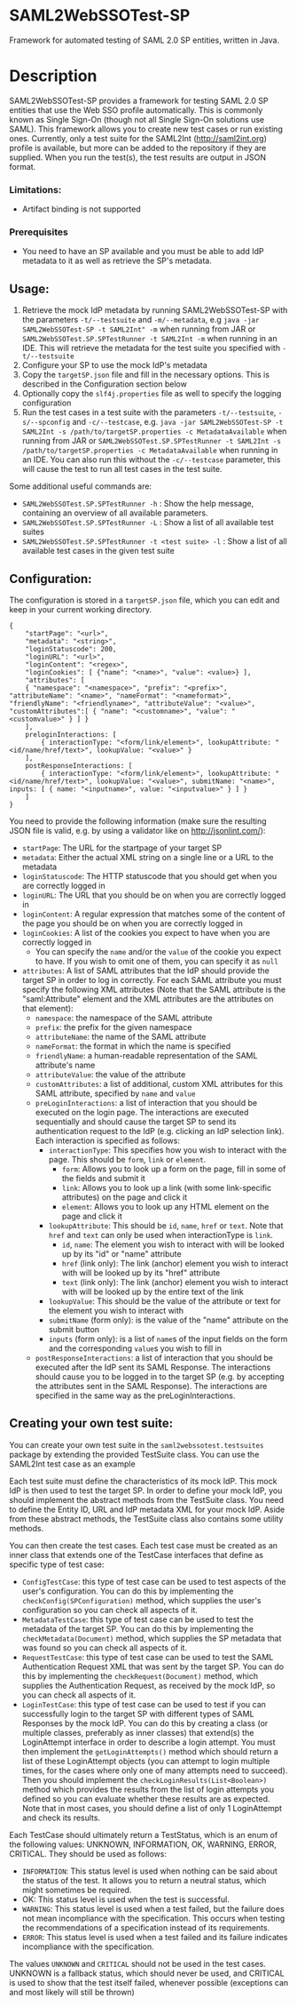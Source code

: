 # SAML2WebSSOTest-SP
Framework for automated testing of SAML 2.0 SP entities, written in Java.

# Description
SAML2WebSSOTest-SP provides a framework for testing SAML 2.0 SP entities that use the Web SSO profile automatically. This is commonly known as Single Sign-On (though not all Single Sign-On solutions use SAML). This framework allows you to create new test cases or run existing ones. Currently, only a test suite for the SAML2Int (http://saml2int.org) profile is available, but more can be added to the repository if they are supplied. When you run the test(s), the test results are output in JSON format.

### Limitations:
- Artifact binding is not supported

### Prerequisites
- You need to have an SP available and you must be able to add IdP metadata to it as well as retrieve the SP's metadata.

## Usage:

1. Retrieve the mock IdP metadata by running SAML2WebSSOTest-SP with the parameters ```-t/--testsuite``` and ```-m/--metadata```, e.g ```java -jar SAML2WebSSOTest-SP -t SAML2Int" -m``` when running from JAR or ```SAML2WebSSOTest.SP.SPTestRunner -t SAML2Int -m``` when running in an IDE. This will retrieve the metadata for the test suite you specified with ```-t/--testsuite```
2. Configure your SP to use the mock IdP's metadata
3. Copy the ```targetSP.json``` file and fill in the necessary options. This is described in the Configuration section below
4. Optionally copy the ```slf4j.properties``` file as well to specify the logging configuration
5. Run the test cases in a test suite with the parameters ```-t/--testsuite```, ```-s/--spconfig``` and ```-c/--testcase```, e.g. ```java -jar SAML2WebSSOTest-SP -t SAML2Int -s /path/to/targetSP.properties -c MetadataAvailable``` when running from JAR or ```SAML2WebSSOTest.SP.SPTestRunner -t SAML2Int -s /path/to/targetSP.properties -c MetadataAvailable``` when running in an IDE. You can also run this without the ```-c/--testcase``` parameter, this will cause the test to run all test cases in the test suite.

Some additional useful commands are:
- ```SAML2WebSSOTest.SP.SPTestRunner -h``` : Show the help message, containing an overview of all available parameters.
- ```SAML2WebSSOTest.SP.SPTestRunner -L``` : Show a list of all available test suites 
- ```SAML2WebSSOTest.SP.SPTestRunner -t <test suite> -l``` : Show a list of all available test cases in the given test suite

## Configuration:

The configuration is stored in a `targetSP.json` file, which you can edit and keep in your current working directory.

```
{
	"startPage": "<url>",
	"metadata": "<string>",
	"loginStatuscode": 200,
	"loginURL": "<url>",
	"loginContent": "<regex>",
	"loginCookies": [ {"name": "<name>", "value": <value>} ],
	"attributes": [
	{ "namespace": "<namespace>", "prefix": "<prefix>", "attributeName": "<name>", "nameFormat": "<nameformat>", "friendlyName": "<friendlyname>", "attributeValue": "<value>", "customAttributes":[ { "name": "<customname>", "value": "<customvalue>" } ] }
	],
	preloginInteractions: [
		{ interactionType: "<form/link/element>", lookupAttribute: "<id/name/href/text>", lookupValue: "<value>" }
	],
	postResponseInteractions: [
		{ interactionType: "<form/link/element>", lookupAttribute: "<id/name/href/text>", lookupValue: "<value>", submitName: "<name>", inputs: [ { name: "<inputname>", value: "<inputvalue>" } ] }
	]
}
```

You need to provide the following information (make sure the resulting JSON file is valid, e.g. by using a validator like on http://jsonlint.com/):
- `startPage`: The URL for the startpage of your target SP
- `metadata`: Either the actual XML string on a single line or a URL to the metadata
- `loginStatuscode`: The HTTP statuscode that you should get when you are correctly logged in
- `loginURL`: The URL that you should be on when you are correctly logged in
- `loginContent`: A regular expression that matches some of the content of the page you should be on when you are correctly logged in 
- `loginCookies`: A list of the cookies you expect to have when you are correctly logged in
  - You can specify the `name` and/or the `value` of the cookie you expect to have. If you wish to omit one of them, you can specify it as `null`
- `attributes`: A list of SAML attributes that the IdP should provide the target SP in order to log in correctly. For each SAML attribute you must specify the following XML attributes (Note that the SAML attribute is the "saml:Attribute" element and the XML attributes are the attributes on that element):
  - `namespace`: the namespace of the SAML attribute 
  - `prefix`: the prefix for the given namespace
  - `attributeName`: the name of the SAML attribute
  - `nameFormat`: the format in which the name is specified
  - `friendlyName`: a human-readable representation of the SAML attribute's name
  - `attributeValue`: the value of the attribute
  - `customAttributes`: a list of additional, custom XML attributes for this SAML attribute, specified by `name` and `value`
  - `preLoginInteractions`: a list of interaction that you should be executed on the login page. The interactions are executed sequentially and should cause the target SP to send its authentication request to the IdP (e.g. clicking an IdP selection link). Each interaction is specified as follows: 
    - `interactionType`: This specifies how you wish to interact with the page. This should be `form`, `link` or `element`.
      - `form`: Allows you to look up a form on the page, fill in some of the fields and submit it
      - `link`: Allows you to look up a link (with some link-specific attributes) on the page and click it
      - `element`: Allows you to look up any HTML element on the page and click it
    - `lookupAttribute`: This should be `id`, `name`, `href` or `text`. Note that `href` and `text` can only be used when interactionType is `link`. 
      - `id`, `name`: The element you wish to interact with will be looked up by its "id" or "name" attribute
      - `href` (link only): The link (anchor) element you wish to interact with will be looked up by its "href" attribute 
      - `text` (link only):  The link (anchor) element you wish to interact with will be looked up by the entire text of the link
    - `lookupValue`: This should be the value of the attribute or text for the element you wish to interact with
    - `submitName` (form only): is the value of the "name" attribute on the submit button
    - `inputs` (form only): is a list of `name`s of the input fields on the form and the corresponding `value`s you wish to fill in 
  - `postResponseInteractions`: a list of interaction that you should be executed after the IdP sent its SAML Response. The interactions should cause you to be logged in to the target SP (e.g. by accepting the attributes sent in the SAML Response). The interactions are specified in the same way as the preLoginInteractions.

## Creating your own test suite:

You can create your own test suite in the `saml2webssotest.testsuites` package by extending the provided TestSuite class. You can use the SAML2Int test case as an example

Each test suite must define the characteristics of its mock IdP. This mock IdP is then used to test the target SP. In order to define your mock IdP, you should implement the abstract methods from the TestSuite class. You need to define the Entity ID, URL and IdP metadata XML for your mock IdP. Aside from these abstract methods, the TestSuite class also contains some utility methods.  

You can then create the test cases. Each test case must be created as an inner class that extends one of the TestCase interfaces that define as specific type of test case:

- `ConfigTestCase`: this type of test case can be used to test aspects of the user's configuration. You can do this by implementing the `checkConfig(SPConfiguration)` method, which supplies the user's configuration so you can check all aspects of it.
- `MetadataTestCase`: this type of test case can be used to test the metadata of the target SP. You can do this by implementing the `checkMetadata(Document)` method, which supplies the SP metadata that was found so you can check all aspects of it.
- `RequestTestCase`: this type of test case can be used to test the SAML Authentication Request XML that was sent by the target SP. You can do this by implementing the `checkRequest(Document)` method, which supplies the Authentication Request, as received by the mock IdP, so you can check all aspects of it.
- `LoginTestCase`: this type of test case can be used to test if you can successfully login to the target SP with different types of SAML Responses by the mock IdP. You can do this by creating a class (or multiple classes, preferably as inner classes) that extend(s) the LoginAttempt interface in order to describe a login attempt. You must then implement the `getLoginAttempts()` method which should return a list of these LoginAttempt objects (you can attempt to login multiple times, for the cases where only one of many attempts need to succeed). Then you should implement the `checkLoginResults(List<Boolean>)` method which provides the results from the list of login attempts you defined so you can evaluate whether these results are as expected. Note that in most cases, you should define a list of only 1 LoginAttempt and check its results. 

Each TestCase should ultimately return a TestStatus, which is an enum of the following values: UNKNOWN, INFORMATION, OK, WARNING, ERROR, CRITICAL.
They should be used as follows:

- `INFORMATION`: This status level is used when nothing can be said about the status of the test. It allows you to return a neutral status, which might sometimes be required.
- OK: This status level is used when the test is successful.
- `WARNING`: This status level is used when a test failed, but the failure does not mean incompliance with the specification. This occurs when testing the recommendations of a specification instead of its requirements.
- `ERROR`: This status level is used when a test failed and its failure indicates incompliance with the specification.

The values `UNKNOWN` and `CRITICAL` should not be used in the test cases. UNKNOWN is a fallback status, which should never be used, and CRITICAL is used to show that the test itself failed, whenever possible (exceptions can and most likely will still be thrown) 
